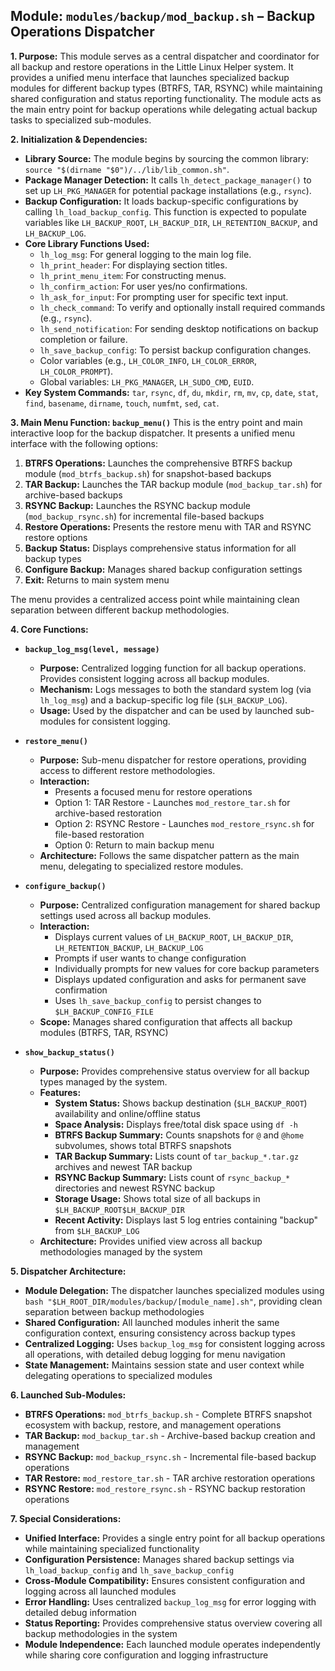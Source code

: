 <!--
File: docs/mod_backup.md
Copyright (c) 2025 wuldorf
SPDX-License-Identifier: MIT

This project is part of the 'little-linux-helper' collection.
Licensed under the MIT License. See the LICENSE file in the project root for more information.
-->

## Module: `modules/backup/mod_backup.sh` – Backup Operations Dispatcher

**1. Purpose:**
This module serves as a central dispatcher and coordinator for all backup and restore operations in the Little Linux Helper system. It provides a unified menu interface that launches specialized backup modules for different backup types (BTRFS, TAR, RSYNC) while maintaining shared configuration and status reporting functionality. The module acts as the main entry point for backup operations while delegating actual backup tasks to specialized sub-modules.

**2. Initialization & Dependencies:**
*   **Library Source:** The module begins by sourcing the common library: `source "$(dirname "$0")/../lib/lib_common.sh"`.
*   **Package Manager Detection:** It calls `lh_detect_package_manager()` to set up `LH_PKG_MANAGER` for potential package installations (e.g., `rsync`).
*   **Backup Configuration:** It loads backup-specific configurations by calling `lh_load_backup_config`. This function is expected to populate variables like `LH_BACKUP_ROOT`, `LH_BACKUP_DIR`, `LH_RETENTION_BACKUP`, and `LH_BACKUP_LOG`.
*   **Core Library Functions Used:**
    *   `lh_log_msg`: For general logging to the main log file.
    *   `lh_print_header`: For displaying section titles.
    *   `lh_print_menu_item`: For constructing menus.
    *   `lh_confirm_action`: For user yes/no confirmations.
    *   `lh_ask_for_input`: For prompting user for specific text input.
    *   `lh_check_command`: To verify and optionally install required commands (e.g., `rsync`).
    *   `lh_send_notification`: For sending desktop notifications on backup completion or failure.
    *   `lh_save_backup_config`: To persist backup configuration changes.
    *   Color variables (e.g., `LH_COLOR_INFO`, `LH_COLOR_ERROR`, `LH_COLOR_PROMPT`).
    *   Global variables: `LH_PKG_MANAGER`, `LH_SUDO_CMD`, `EUID`.
*   **Key System Commands:** `tar`, `rsync`, `df`, `du`, `mkdir`, `rm`, `mv`, `cp`, `date`, `stat`, `find`, `basename`, `dirname`, `touch`, `numfmt`, `sed`, `cat`.

**3. Main Menu Function: `backup_menu()`**
This is the entry point and main interactive loop for the backup dispatcher. It presents a unified menu interface with the following options:

1. **BTRFS Operations:** Launches the comprehensive BTRFS backup module (`mod_btrfs_backup.sh`) for snapshot-based backups
2. **TAR Backup:** Launches the TAR backup module (`mod_backup_tar.sh`) for archive-based backups
3. **RSYNC Backup:** Launches the RSYNC backup module (`mod_backup_rsync.sh`) for incremental file-based backups
4. **Restore Operations:** Presents the restore menu with TAR and RSYNC restore options
5. **Backup Status:** Displays comprehensive status information for all backup types
6. **Configure Backup:** Manages shared backup configuration settings
7. **Exit:** Returns to main system menu

The menu provides a centralized access point while maintaining clean separation between different backup methodologies.

**4. Core Functions:**

*   **`backup_log_msg(level, message)`**
    *   **Purpose:** Centralized logging function for all backup operations. Provides consistent logging across all backup modules.
    *   **Mechanism:** Logs messages to both the standard system log (via `lh_log_msg`) and a backup-specific log file (`$LH_BACKUP_LOG`).
    *   **Usage:** Used by the dispatcher and can be used by launched sub-modules for consistent logging.

*   **`restore_menu()`**
    *   **Purpose:** Sub-menu dispatcher for restore operations, providing access to different restore methodologies.
    *   **Interaction:** 
        *   Presents a focused menu for restore operations
        *   Option 1: TAR Restore - Launches `mod_restore_tar.sh` for archive-based restoration
        *   Option 2: RSYNC Restore - Launches `mod_restore_rsync.sh` for file-based restoration
        *   Option 0: Return to main backup menu
    *   **Architecture:** Follows the same dispatcher pattern as the main menu, delegating to specialized restore modules.

*   **`configure_backup()`**
    *   **Purpose:** Centralized configuration management for shared backup settings used across all backup modules.
    *   **Interaction:**
        *   Displays current values of `LH_BACKUP_ROOT`, `LH_BACKUP_DIR`, `LH_RETENTION_BACKUP`, `LH_BACKUP_LOG`
        *   Prompts if user wants to change configuration
        *   Individually prompts for new values for core backup parameters
        *   Displays updated configuration and asks for permanent save confirmation
        *   Uses `lh_save_backup_config` to persist changes to `$LH_BACKUP_CONFIG_FILE`
    *   **Scope:** Manages shared configuration that affects all backup modules (BTRFS, TAR, RSYNC)

*   **`show_backup_status()`**
    *   **Purpose:** Provides comprehensive status overview for all backup types managed by the system.
    *   **Features:**
        *   **System Status:** Shows backup destination (`$LH_BACKUP_ROOT`) availability and online/offline status
        *   **Space Analysis:** Displays free/total disk space using `df -h`
        *   **BTRFS Backup Summary:** Counts snapshots for `@` and `@home` subvolumes, shows total BTRFS snapshots
        *   **TAR Backup Summary:** Lists count of `tar_backup_*.tar.gz` archives and newest TAR backup
        *   **RSYNC Backup Summary:** Lists count of `rsync_backup_*` directories and newest RSYNC backup  
        *   **Storage Usage:** Shows total size of all backups in `$LH_BACKUP_ROOT$LH_BACKUP_DIR`
        *   **Recent Activity:** Displays last 5 log entries containing "backup" from `$LH_BACKUP_LOG`
    *   **Architecture:** Provides unified view across all backup methodologies managed by the system

**5. Dispatcher Architecture:**

*   **Module Delegation:** The dispatcher launches specialized modules using `bash "$LH_ROOT_DIR/modules/backup/[module_name].sh"`, providing clean separation between backup methodologies
*   **Shared Configuration:** All launched modules inherit the same configuration context, ensuring consistency across backup types
*   **Centralized Logging:** Uses `backup_log_msg` for consistent logging across all operations, with detailed debug logging for menu navigation
*   **State Management:** Maintains session state and user context while delegating operations to specialized modules

**6. Launched Sub-Modules:**

*   **BTRFS Operations:** `mod_btrfs_backup.sh` - Complete BTRFS snapshot ecosystem with backup, restore, and management operations
*   **TAR Backup:** `mod_backup_tar.sh` - Archive-based backup creation and management
*   **RSYNC Backup:** `mod_backup_rsync.sh` - Incremental file-based backup operations  
*   **TAR Restore:** `mod_restore_tar.sh` - TAR archive restoration operations
*   **RSYNC Restore:** `mod_restore_rsync.sh` - RSYNC backup restoration operations

**7. Special Considerations:**

*   **Unified Interface:** Provides a single entry point for all backup operations while maintaining specialized functionality
*   **Configuration Persistence:** Manages shared backup settings via `lh_load_backup_config` and `lh_save_backup_config`
*   **Cross-Module Compatibility:** Ensures consistent configuration and logging across all launched modules
*   **Error Handling:** Uses centralized `backup_log_msg` for error logging with detailed debug information
*   **Status Reporting:** Provides comprehensive status overview covering all backup methodologies in the system
*   **Module Independence:** Each launched module operates independently while sharing core configuration and logging infrastructure